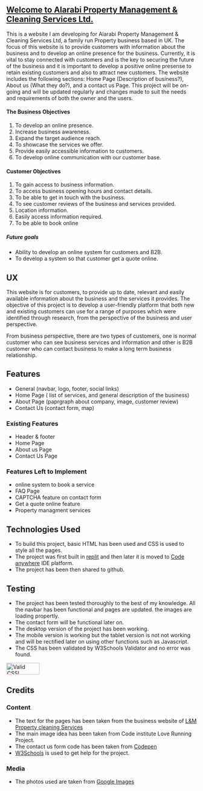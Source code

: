 ## [Welcome to Alarabi Property Management & Cleaning Services Ltd.](https://8000-qasimushtaq-alarabi-apar-nxl2oemk8x.us2.codeanyapp.com/index.html)

This is a website I am developing for Alarabi Property Management & Cleaning Services Ltd, a family run Property business based in UK.
The focus of this website is to provide customers with information about the business and to develop an online presence for the business. 
Currently, it is vital to stay connected with customers and is the key to securing the future 
of the business and it is important to develop a positive online presense to retain existing customers and also to attract new customers. The website includes
the following sections: Home Page (Description of business?), About us (What they do?), and a contact us Page. This project will be on-going and will be updated regularly and changes made to suit the needs and requirements of both the owner and the users.

#### The Business Objectives
1. To develop an online presence.
2. Increase business awareness.
3. Expand the target audience reach.
4. To showcase the services we offer.
5. Provide easily accessible information to customers.
6. To develop online communication with our customer base.

#### Customer Objectives
1. To gain access to business information.
2. To access business opening hours and contact details.
3. To be able to get in touch with the business.
4. To see customer reviews of the business and services provided.
5. Location information.
6. Easily access information required.
7. To be able to book online

##### Future goals
* Ability to develop an online system for customers and B2B.
* To develop a system so that customer get a quote online.

## UX
 
This website is for customers, to provide up to date, relevant and easily available information about the business and the services it provides.
The objective of this project is to develop a user-friendly platform that both new and existing customers can use for a range of purposes which were identified through research, from the perspective of the business and user perspective. 

From business perspective, there are two types of customers, one is normal customer who can see business services and information and other is B2B customer who can contact business to make a long term business relationship. 

## Features
 - General (navbar, logo, footer, social links)
 - Home Page ( list of services, and general description of the business)
 - About Page (paprgraph about company, image, customer review)
 - Contact Us (contact form, map)

 ### Existing Features

- Header & footer
- Home Page
- About us Page
- Contact Us Page 

### Features Left to Implement
- online system to book a service
- FAQ Page
- CAPTCHA feature on contact form
- Get a quote online feature
- Property managment services 

## Technologies Used
- To build this project, basic HTML has been used and CSS is used to style all the pages. 
- The project was first built in [replit](replit.com) and then later it is moved to [Code anywhere](app.codeanywhere.com) IDE     platform. 
- The project has been then shared to github. 

## Testing
- The project has been tested thoroughly to the best of my knowledge. All the navbar has been functional and pages are updated. 
the images are loading propertly. 
- The contact form will be functional later on. 
- The desktop version of the project has been working. 
- The mobile version is working but the tablet version is not not working and will be rectified later on using other functions such as Javascript. 
- The CSS has been validated by W3Schools Validator and no error was found. <p>
<a href="http://jigsaw.w3.org/css-validator/check/referer">
    <img style="border:0;width:88px;height:31px"
        src="http://jigsaw.w3.org/css-validator/images/vcss-blue"
        alt="Valid CSS!" />
    </a>
</p>

## Credits

### Content
- The text for the pages has been taken from the business website of [L&M Property cleaning Services](https://lmcleaningservices.co.uk/)
- The main image idea has been taken from Code institute Love Running Project. 
- The contact us form code has been taken from [Codepen](https://codepen.io/codeconvey/pen/bGdYvw)
- [W3Schools](w3schools.com) is used to get help for the project. 


### Media
- The photos used are taken from [Google Images](https://www.google.com/search?q=cleaning+service+images&biw=1536&bih=746&sxsrf=APwXEde9bapiLvNkMqHQew_EkPmYlBBRyg:1685216163676&source=lnms&tbm=isch&sa=X&ved=2ahUKEwjDzbi2n5b_AhU7VaQEHeJQBmUQ_AUoAXoECAEQAw#imgrc=OxYVENRLDAL3TM)



